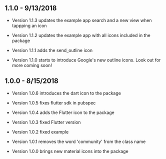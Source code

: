 ## 1.1.0 - 9/13/2018
* Version 1.1.3 updates the example app search and a new view when tappping an icon

* Version 1.1.2 updates the example app with all icons included in the package

* Version 1.1.1 adds the send_outline icon

* Version 1.1.0 starts to introduce Google's new outline icons. Look out for more coming soon!

## 1.0.0 - 8/15/2018

* Version 1.0.6 introduces the dart icon to the package

* Version 1.0.5 fixes flutter sdk in pubspec

* Version 1.0.4 adds the Flutter icon to the package

* Version 1.0.3 fixed Flutter version

* Version 1.0.2 fixed example

* Version 1.0.1 removes the word 'community' from the class name

* Version 1.0.0 brings new material icons into the package
